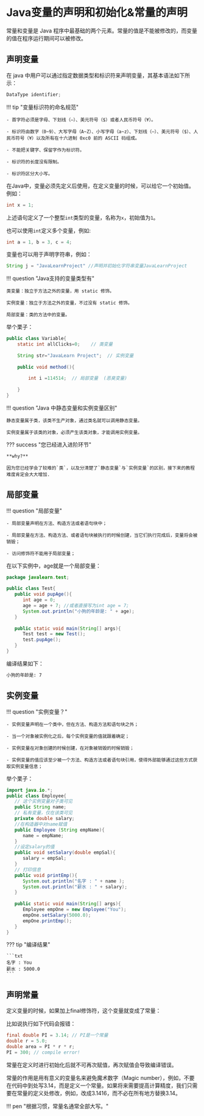 # Java变量的声明和初始化&常量的声明


常量和变量是 Java 程序中最基础的两个元素。常量的值是不能被修改的，而变量的值在程序运行期间可以被修改。

## 声明变量

在 java 中用户可以通过指定数据类型和标识符来声明变量，其基本语法如下所示：

```Java
DataType identifier;
```

!!! tip "变量标识符的命名规范"

    - 首字符必须是字母、下划线（―）、美元符号（$）或者人民币符号（¥）。
    
    - 标识符由数字（0~9）、大写字母（A~Z）、小写字母（a~z）、下划线（―）、美元符号（$）、人民币符号（¥）以及所有在十六进制 0xc0 前的 ASCII 码组成。

    - 不能把关键字、保留字作为标识符。

    - 标识符的长度没有限制。
    
    - 标识符区分大小写。

在Java中，变量必须先定义后使用，在定义变量的时候，可以给它一个初始值。例如：

```Java
int x = 1;
```

上述语句定义了一个整型`int`类型的变量，名称为`x`，初始值为`1`。

也可以使用`int`定义多个变量，例如:

```Java
int a = 1, b = 3, c = 4;
```

变量也可以用于声明字符串，例如：

```Java
String j = "JavaLearnProject" //声明并初始化字符串变量JavaLearnProject
```

!!! question "Java支持的变量类型有"

    类变量：独立于方法之外的变量，用 static 修饰。

    实例变量：独立于方法之外的变量，不过没有 static 修饰。

    局部变量：类的方法中的变量。

举个栗子：

```Java
public class Variable{
    static int allClicks=0;    // 类变量
 
    String str="JavaLearn Project";  // 实例变量
 
    public void method(){
 
        int i =114514;  // 局部变量  (恶臭变量)
 
    }
}
```

!!! question "Java 中静态变量和实例变量区别"

    静态变量属于类，该类不生产对象，通过类名就可以调用静态变量。

    实例变量属于该类的对象，必须产生该类对象，才能调用实例变量。

??? success "您已经进入进阶环节"

    **why?**

    因为您已经学会了较难的`类`，以及分清楚了`静态变量`与`实例变量`的区别，接下来的教程难度肯定会大大增加.

## 局部变量

!!! question "局部变量"

    - 局部变量声明在方法、构造方法或者语句块中；

    - 局部变量在方法、构造方法、或者语句块被执行的时候创建，当它们执行完成后，变量将会被销毁；

    - 访问修饰符不能用于局部变量；

在以下实例中，age就是一个局部变量：

```Java
package javalearn.test;
 
public class Test{ 
   public void pupAge(){
      int age = 0;
      age = age + 7; //或者直接写为int age = 7;
      System.out.println("小狗的年龄是: " + age);
   }
   
   public static void main(String[] args){
      Test test = new Test();
      test.pupAge();
   }
}
```

编译结果如下：

```txt
小狗的年龄是: 7
```

## 实例变量

!!! question "实例变量？"

    - 实例变量声明在一个类中，但在方法、构造方法和语句块之外；
    
    - 当一个对象被实例化之后，每个实例变量的值就跟着确定；

    - 实例变量在对象创建的时候创建，在对象被销毁的时候销毁；

    - 实例变量的值应该至少被一个方法、构造方法或者语句块引用，使得外部能够通过这些方式获取实例变量信息；

举个栗子：

```Java
import java.io.*;
public class Employee{
   // 这个实例变量对子类可见
   public String name;
   // 私有变量，仅在该类可见
   private double salary;
   //在构造器中对name赋值
   public Employee (String empName){
      name = empName;
   }
   //设定salary的值
   public void setSalary(double empSal){
      salary = empSal;
   }  
   // 打印信息
   public void printEmp(){
      System.out.println("名字 : " + name );
      System.out.println("薪水 : " + salary);
   }
 
   public static void main(String[] args){
      Employee empOne = new Employee("You");
      empOne.setSalary(5000.0);
      empOne.printEmp();
   }
}
```

??? tip "编译结果"

    ```txt
    名字 : You
    薪水 : 5000.0
    ```

## 声明常量

定义变量的时候，如果加上final修饰符，这个变量就变成了常量：

比如说执行如下代码会报错：

```Java
final double PI = 3.14; // PI是一个常量
double r = 5.0;
double area = PI * r * r;
PI = 300; // compile error!
```

常量在定义时进行初始化后就不可再次赋值，再次赋值会导致编译错误。

常量的作用是用有意义的变量名来避免魔术数字（Magic number），例如，不要在代码中到处写3.14，而是定义一个常量。如果将来需要提高计算精度，我们只需要在常量的定义处修改，例如，改成3.1416，而不必在所有地方替换3.14。

!!! pen "根据习惯，常量名通常全部大写。"
